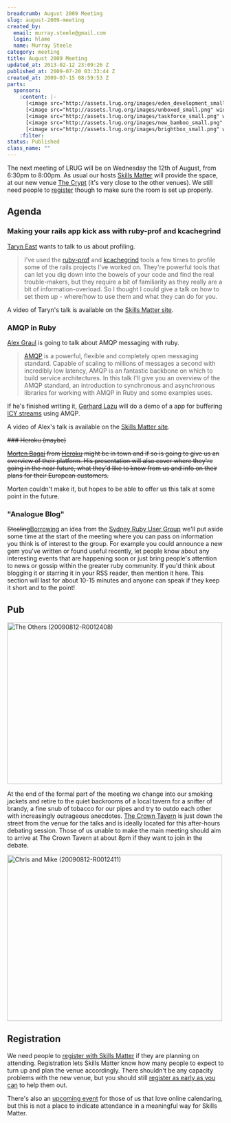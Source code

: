 ```yaml
--- 
breadcrumb: August 2009 Meeting
slug: august-2009-meeting
created_by: 
  email: murray.steele@gmail.com
  login: hlame
  name: Murray Steele
category: meeting
title: August 2009 Meeting
updated_at: 2013-02-12 23:09:26 Z
published_at: 2009-07-20 03:33:44 Z
created_at: 2009-07-15 08:59:53 Z
parts: 
  sponsors: 
    :content: |-
      [<image src="http://assets.lrug.org/images/eden_development_small.png" width="120" height="45" alt="Eden Development" title="Eden Development Logo"/>](http://www.edendevelopment.co.uk/)
      [<image src="http://assets.lrug.org/images/unboxed_small.png" width="120" height="58" alt="Unboxed Consulting" title="Unboxed Consulting Logo"/>](http://www.unboxedconsulting.com/)
      [<image src="http://assets.lrug.org/images/taskforce_small.png" width="120" height="20" alt="Taskforce" title="Taskforce Logo"/>](http://www.taskforce.co.uk/about/)
      [<image src="http://assets.lrug.org/images/new_bamboo_small.png" width="120" height="24" alt="New Bamboo" title="New Bamboo Logo"/>](http://newbamboo.co.uk/)
      [<image src="http://assets.lrug.org/images/brightbox_small.png" width="120" height="99" alt="Brightbox" title="Brightbox Logo"/>](http://www.brightbox.co.uk/)
    :filter: 
status: Published
class_name: ""
---
```


The next meeting of LRUG will be on Wednesday the 12th of August, from 6:30pm to 8:00pm.  As usual our hosts [Skills Matter](http://skillsmatter.com/) will provide the space, at our new venue [The Crypt](http://skillsmatter.com/location-details/home/166/26) (it's very close to the other venues).  We still need people to <a href="#aug09registration">register</a> though to make sure the room is set up properly.

Agenda
------

### Making your rails app kick ass with ruby-prof and kcachegrind

[Taryn East](http://www.taryneast.com/) wants to talk to us about profiling.

> I've used the [ruby-prof](http://ruby-prof.rubyforge.org/) and 
> [kcachegrind](http://kcachegrind.sourceforge.net/html/Home.html) tools a few
> times to profile some of the rails projects I've worked on. They're powerful
> tools that can let you dig down into the bowels of your code and find the 
> real trouble-makers, but they require a bit of familiarity as they really 
> are a bit of information-overload. So I thought I could give a talk on 
> how to set them up - where/how to use them and what they can do for you.

A video of Taryn's talk is available on the [Skills Matter site](http://skillsmatter.com/podcast/ajax-ria/making-your-rails-app-kick-ass-with-ruby-prof-and-kcachegrind).

### AMQP in Ruby

[Alex Graul](http://www.sho.ch/) is going to talk about AMQP messaging with ruby.

> [AMQP](http://amqp.org) is a powerful, flexible and completely open messaging standard. Capable of 
> scaling to millions of messages a second with incredibly low latency, AMQP is an 
> fantastic backbone on which to build service architectures. In this talk I'll give
> you an overview of the AMQP standard, an introduction to synchronous and asynchronous
> libraries for working with AMQP in Ruby and some examples uses. 

If he's finished writing it, [Gerhard Lazu](http://www.gerhardlazu.com/) will do a demo of a app for buffering [ICY streams](http://en.wikipedia.org/wiki/SHOUTcast) using AMQP.

A video of Alex's talk is available on the [Skills Matter site](http://skillsmatter.com/podcast/ajax-ria/amqp-in-ruby).

<strike>
### Heroku (maybe)

[Morten Bagai](http://twitter.com/mortenheroku) from [Heroku](http://heroku.com/) might be in town and if so is going to give us an overview of their platform.  His presentation will also cover where they're going in the near future, what they'd like to know from us and info on their plans for their European customers.
</strike>

Morten couldn't make it, but hopes to be able to offer us this talk at some point in the future.

### "Analogue Blog"

<del>Stealing</del><ins>Borrowing</ins> an idea from the [Sydney Ruby User Group](http://rubyonrails.com.au/sydney-meetups) we'll put aside some time at the start of the meeting where you can pass on information you think is of interest to the group.  For example you could announce a new gem you've written or found useful recently, let people know about any interesting events that are happening soon or just bring people's attention to news or gossip within the greater ruby community.  If you'd think about blogging it or starring it in your RSS reader, then mention it here.  This section will last for about 10-15 minutes and anyone can speak if they keep it short and to the point!

Pub
---

<a href="http://www.flickr.com/photos/snowblink/3889759483/" title="The Others (20090812-R0012408) by snowblink, on Flickr"><img src="http://farm3.static.flickr.com/2481/3889759483_21378fd800.jpg" width="500" height="375" alt="The Others (20090812-R0012408)" /></a>

At the end of the formal part of the meeting we change into our smoking jackets and retire to the quiet backrooms of a local tavern for a snifter of brandy, a fine snub of tobacco for our pipes and try to outdo each other with increasingly outrageous anecdotes.  [The Crown Tavern](http://fancyapint.com/pubs/pub199.html) is just down the street from the venue for the talks and is ideally located for this after-hours debating session.  Those of us unable to make the main meeting should aim to arrive at The Crown Tavern at about 8pm if they want to join in the debate.

<a href="http://www.flickr.com/photos/snowblink/3890552430/" title="Chris and Mike (20090812-R0012411) by snowblink, on Flickr"><img src="http://farm3.static.flickr.com/2627/3890552430_b52d7cc84d.jpg" width="500" height="385" alt="Chris and Mike (20090812-R0012411)" /></a>

<a name="aug09registration"></a>
Registration
------------

We need people to [register with Skills Matter](http://skillsmatter.com/event/ajax-ria/lrug-aug) if they are planning on attending.  Registration lets Skills Matter know how many people to expect to turn up and plan the venue accordingly.  There shouldn't be any capacity problems with the new venue, but you should still [register as early as you can](http://skillsmatter.com/event/ajax-ria/lrug-aug) to help them out.

There's also an [upcoming event](http://upcoming.yahoo.com/event/3071748/) for those of us that love online calendaring, but this is not a place to indicate attendance in a meaningful way for Skills Matter.

